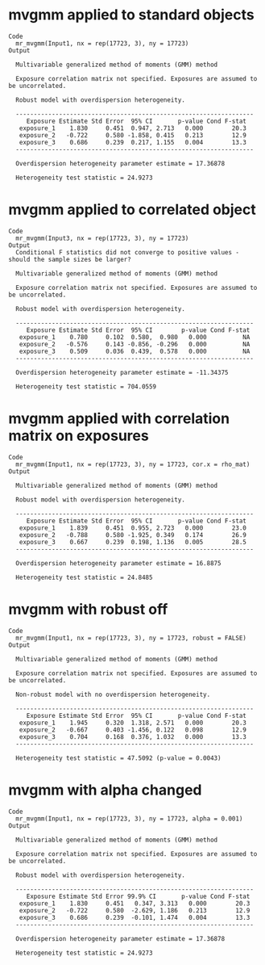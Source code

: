 # mvgmm applied to standard objects

    Code
      mr_mvgmm(Input1, nx = rep(17723, 3), ny = 17723)
    Output
      
      Multivariable generalized method of moments (GMM) method
      
      Exposure correlation matrix not specified. Exposures are assumed to be uncorrelated.
      
      Robust model with overdispersion heterogeneity.
      
      ------------------------------------------------------------------
         Exposure Estimate Std Error  95% CI       p-value Cond F-stat
       exposure_1    1.830     0.451  0.947, 2.713   0.000        20.3
       exposure_2   -0.722     0.580 -1.858, 0.415   0.213        12.9
       exposure_3    0.686     0.239  0.217, 1.155   0.004        13.3
      ------------------------------------------------------------------
      
      Overdispersion heterogeneity parameter estimate = 17.36878 
      
      Heterogeneity test statistic = 24.9273

# mvgmm applied to correlated object

    Code
      mr_mvgmm(Input3, nx = rep(17723, 3), ny = 17723)
    Output
      Conditional F statistics did not converge to positive values - should the sample sizes be larger?
      
      Multivariable generalized method of moments (GMM) method
      
      Exposure correlation matrix not specified. Exposures are assumed to be uncorrelated.
      
      Robust model with overdispersion heterogeneity.
      
      ------------------------------------------------------------------
         Exposure Estimate Std Error  95% CI        p-value Cond F-stat
       exposure_1    0.780     0.102  0.580,  0.980   0.000          NA
       exposure_2   -0.576     0.143 -0.856, -0.296   0.000          NA
       exposure_3    0.509     0.036  0.439,  0.578   0.000          NA
      ------------------------------------------------------------------
      
      Overdispersion heterogeneity parameter estimate = -11.34375 
      
      Heterogeneity test statistic = 704.0559

# mvgmm applied with correlation matrix on exposures

    Code
      mr_mvgmm(Input1, nx = rep(17723, 3), ny = 17723, cor.x = rho_mat)
    Output
      
      Multivariable generalized method of moments (GMM) method
      
      Robust model with overdispersion heterogeneity.
      
      ------------------------------------------------------------------
         Exposure Estimate Std Error  95% CI       p-value Cond F-stat
       exposure_1    1.839     0.451  0.955, 2.723   0.000        23.0
       exposure_2   -0.788     0.580 -1.925, 0.349   0.174        26.9
       exposure_3    0.667     0.239  0.198, 1.136   0.005        28.5
      ------------------------------------------------------------------
      
      Overdispersion heterogeneity parameter estimate = 16.8875 
      
      Heterogeneity test statistic = 24.8485

# mvgmm with robust off

    Code
      mr_mvgmm(Input1, nx = rep(17723, 3), ny = 17723, robust = FALSE)
    Output
      
      Multivariable generalized method of moments (GMM) method
      
      Exposure correlation matrix not specified. Exposures are assumed to be uncorrelated.
      
      Non-robust model with no overdispersion heterogeneity.
      
      ------------------------------------------------------------------
         Exposure Estimate Std Error  95% CI       p-value Cond F-stat
       exposure_1    1.945     0.320  1.318, 2.571   0.000        20.3
       exposure_2   -0.667     0.403 -1.456, 0.122   0.098        12.9
       exposure_3    0.704     0.168  0.376, 1.032   0.000        13.3
      ------------------------------------------------------------------
      
      Heterogeneity test statistic = 47.5092 (p-value = 0.0043)

# mvgmm with alpha changed

    Code
      mr_mvgmm(Input1, nx = rep(17723, 3), ny = 17723, alpha = 0.001)
    Output
      
      Multivariable generalized method of moments (GMM) method
      
      Exposure correlation matrix not specified. Exposures are assumed to be uncorrelated.
      
      Robust model with overdispersion heterogeneity.
      
      ------------------------------------------------------------------
         Exposure Estimate Std Error 99.9% CI       p-value Cond F-stat
       exposure_1    1.830     0.451   0.347, 3.313   0.000        20.3
       exposure_2   -0.722     0.580  -2.629, 1.186   0.213        12.9
       exposure_3    0.686     0.239  -0.101, 1.474   0.004        13.3
      ------------------------------------------------------------------
      
      Overdispersion heterogeneity parameter estimate = 17.36878 
      
      Heterogeneity test statistic = 24.9273

